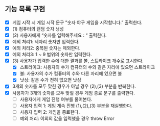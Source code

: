 ## 기능 목록 구현

- [x]  게임 시작 시 게임 시작 문구 ”숫자 야구 게임을 시작합니다.” 출력한다.
- [x]  (1) 컴퓨터의 랜덤 숫자 생성
- [x]  (2) 사용자에게 “숫자를 입력해주세요 : “  출력한다.
  - [x]  예외 처리1: 세자리 숫자만 입력한다.
  - [x]  예외 처리2: 중복된 숫자는 제외한다.
  - [x]  예외 처리3: 1 ~ 9 범위의 숫자만 입력한다. 
- [x]  (3) 사용자가 입력한 수에 대한 결과를 볼, 스트라이크 개수로 표시한다. 
    - [x]  스트라이크:  사용자의 수가 컴퓨터의 수와 같은 자리에 있으면 스트라이크
    - [x]  볼: 사용자의 수가 컴퓨터의 수와 다른 자리에 있으면 볼
    - [x]  낫싱: 같은 수가 전혀 없으면 낫싱
- [x]  3개의 숫자를 모두 맞힌 경우가 아닐 경우 (2),(3) 부분을 반복한다. 
- [x]  사용자가 3개의 숫자를 모두 맞힐 경우 게임 종료 문구를 출력한다.
      - [ ]  사용자에게 게임 진행 여부를 물어본다. 
      - [ ]  사용자 입력 1: 게임 계속 진행 (1),(2),(3) 부분을 재실행한다. 
      - [ ]  사용자 입력 2: 게임을 종료한다. 
      - [ ]  예외 처리: 이외의 값을 입력했을 경우 throw Error